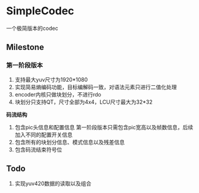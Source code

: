 # SimpleCodec

一个极简版本的codec

## Milestone
### 第一阶段版本
1. 支持最大yuv尺寸为1920*1080
2. 实现简易熵编码功能，目标编解码一致，对语法元素只进行二值化处理
3. encoder内核只做块划分，不进行rdo
4. 块划分只支持QT，尺寸全部为4x4，LCU尺寸最大为32*32

**码流结构**
1. 包含pic头信息和配置信息
第一阶段版本只需包含pic宽高以及帧数信息，后续加入不同的配置开关信息
2. 包含所有的块划分信息、模式信息以及残差信息
3. 包含码流结束符号位

## Todo
1. 实现yuv420数据的读取以及组合